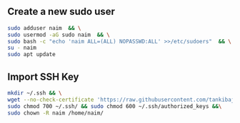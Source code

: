 ## Create a new sudo user

```bash
sudo adduser naim  && \
sudo usermod -aG sudo naim  && \
sudo bash -c "echo 'naim ALL=(ALL) NOPASSWD:ALL' >>/etc/sudoers"  && \
su - naim
sudo apt update
```

## Import SSH Key

```bash
mkdir ~/.ssh && \
wget --no-check-certificate 'https://raw.githubusercontent.com/tankibaj/ssh/master/id.pub' -O ~/.ssh/authorized_keys && \
sudo chmod 700 ~/.ssh/ && sudo chmod 600 ~/.ssh/authorized_keys &&\
sudo chown -R naim /home/naim/
```
